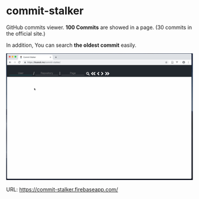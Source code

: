 # commit-stalker

GitHub commits viewer.
**100 Commits** are showed in a page. (30 commits in the official site.)

In addition, You can search **the oldest commit** easily.

![demo](figs/demo.gif)


URL: https://commit-stalker.firebaseapp.com/
